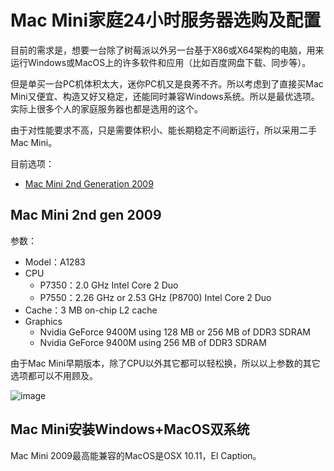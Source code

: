 # Mac Mini家庭24小时服务器选购及配置

目前的需求是，想要一台除了树莓派以外另一台基于X86或X64架构的电脑，用来运行Windows或MacOS上的许多软件和应用（比如百度网盘下载、同步等）。

但是单买一台PC机体积太大，迷你PC机又是良莠不齐。所以考虑到了直接买Mac Mini又便宜、构造又好又稳定，还能同时兼容Windows系统。所以是最优选项。实际上很多个人的家庭服务器也都是选用的这个。

由于对性能要求不高，只是需要体积小、能长期稳定不间断运行，所以采用二手Mac Mini。

目前选项：
- [Mac Mini 2nd Generation 2009](https://www.wikiwand.com/en/Mac_Mini#/2nd_generation_(Intel-based))

## Mac Mini 2nd gen 2009

参数：
- Model：A1283
- CPU
    - P7350：2.0 GHz Intel Core 2 Duo
    - P7550：2.26 GHz or 2.53 GHz (P8700) Intel Core 2 Duo
- Cache：3 MB on-chip L2 cache
- Graphics
    - Nvidia GeForce 9400M using 128 MB or 256 MB of DDR3 SDRAM
    - Nvidia GeForce 9400M using 256 MB of DDR3 SDRAM

由于Mac Mini早期版本，除了CPU以外其它都可以轻松换，所以以上参数的其它选项都可以不用顾及。

![image](https://user-images.githubusercontent.com/14041622/48900779-509c7e00-ee8e-11e8-811b-313696de403d.png)


## Mac Mini安装Windows+MacOS双系统

Mac Mini 2009最高能兼容的MacOS是OSX 10.11，El Caption。